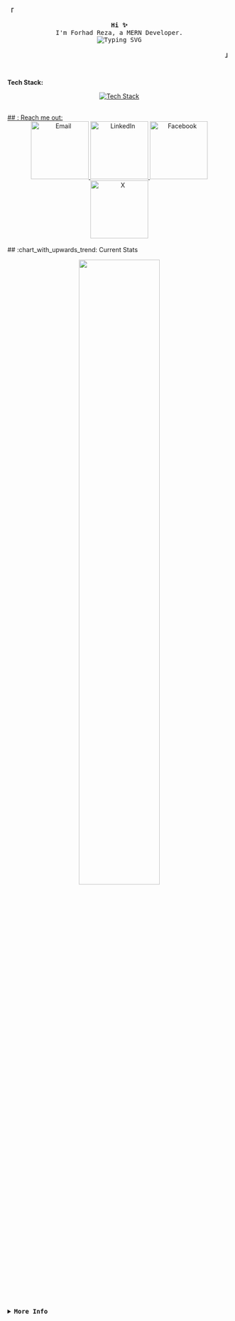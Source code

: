    <p align="left">
      <strong><samp>「</samp></strong>
   </p>
   <p align="center">
      <samp>
      <b>Hi ✨</b>
      <br />
      I'm Forhad Reza, a MERN Developer.
      <br />
      <img
         src="https://readme-typing-svg.demolab.com?font=Iosevka&size=16&pause=1000&color=9D7CD8&center=true&vCenter=true&width=435&lines=I+code+efficient+and+elegant+programs"
         alt="Typing SVG"
         />
      </samp>
   </p>
   <p align="right">
      <strong><samp>」</samp></strong>
   </p>
   <br />
      <p><b>Tech Stack:</b></p>
      <p align="center">
         <a href="https://skillicons.dev">
            <img
               src="https://skillicons.dev/icons?i=nextjs,react,ts,js,mongodb,express,postman,firebase,tailwind,css,bootstrap,vite,mysql,py&perline=10"
               alt="Tech Stack"
               />
      </p>
      </p>
   <br />
      ## : Reach me out:
      <div align="center">
         <a href="mailto:forhad.bimt@gmail.com">
            <img src="https://i.ibb.co/VcJw5fpz/gmail.png" alt="Email" width="130" />
         </a>
         <a href="https://www.linkedin.com/in/rezaforhad/">
            <img src="https://i.ibb.co/x87hZ0Hm/lin.png" alt="LinkedIn" width="130"  />
         </a>
         <a href="https://www.facebook.com/forhadreza000/">
            <img src="https://i.ibb.co/RTmQphQL/fac.png" alt="Facebook" width="130"  />
         </a>
         <a href="https://x.com/forhadreza111">
            <img src="https://i.ibb.co/h17QR0Fp/x.png" alt="X" width="130" />
         </a>
      </div>
   <br />
## :chart_with_upwards_trend: Current Stats
      <p align="center">
        <img width="60%" src="https://github-readme-streak-stats.herokuapp.com?user=forhadreza43&theme=react&hide_border=true&background=0D1117&stroke=0D1117&fire=FF1CF7&sideLabels=00F0FF&currStreakNum=FF1CF7&ring=FF1CF7&currStreakLabel=FF1CF7&sideNums=00F0FF" />
      </p>

   <details align="left">
      <summary>
         <samp><b>More Info</b></samp>
      </summary>
      <br />
      <p align="center">
         <samp>
         [ <a href="">about me</a> • <a href="">projects</a>]
         </samp>
      </p>
      <br />
      <div style="max-width: 800px; margin: 0 auto">
         <table style="width: 100%; text-align: center">
            <!-- First row with GitHub Stats and Streaks -->
            <tr>
               <td style="width: 50%; padding: 10px; vertical-align: top">
                  <a href="#github-stats">
                  <img
                     alt="GitHub Stats"
                     src="https://github-readme-stats.vercel.app/api?username=forhadreza43&count_private=true&show_icons=true&include_all_commits=true&hide_border=true&theme=tokyonight"
                     />
                  </a>
               </td>
               <td style="width: 50%; padding: 10px; vertical-align: top">
                  <a href="#streak-stats">
                  <img
                     alt="GitHub Streak"
                     src="https://github-readme-streak-stats.herokuapp.com?user=forhadreza43&hide_border=true&theme=tokyonight"
                     />
                  </a>
               </td>
            </tr>
            <!-- Second row with Top Languages -->
            <tr>
               <td style="width: 50%; padding: 10px">
                  <a href="#top-languages">
                  <img
                     width="80%"
                     alt="Top Languages"
                     src="https://github-readme-stats.vercel.app/api/top-langs/?username=forhadreza43&langs_count=6&theme=tokyonight&layout=compact&hide_border=true"
                     />
                  </a>
               </td>
            </tr>
            <!-- Fourth row with LeetCode and HackerRank badges -->
            <tr>
               <td style="width: 50%; padding: 10px">
                  <a href="https://leetcode.com/u/snow_cone/">
                  <img
                     src="https://img.shields.io/badge/LeetCode-snow_cone-gold?style=for-the-badge&logo=Leetcode"
                     alt="Leetcode Profile"
                     />
                  </a>
               </td>
               <td style="width: 50%; padding: 10px">
                  <a href="https://www.hackerrank.com/profile/snow_cone">
                  <img
                     src="https://img.shields.io/badge/HackerRank-snow_cone-brightgreen?style=for-the-badge&logo=HackerRank"
                     alt="HackerRank Profile"
                     />
                  </a>
               </td>
            </tr>
         </table>
      </div>
   </details>

<!-- <h1 align="center">Hi 👋, I'm Forhad Reza</h1>
   <h3 align="center">A passionate frontend developer</h3> -->
<!--
   **forhadreza43/forhadreza43** is a ✨ _special_ ✨ repository because its `README.md` (this file) appears on your GitHub profile.
   
   Here are some ideas to get you started:
   
   - 🔭 I’m currently working on ...
   - 🌱 I’m currently learning ...
   - 👯 I’m looking to collaborate on ...
   - 🤔 I’m looking for help with ...
   - 💬 Ask me about ...
   - 📫 How to reach me: ...
   - 😄 Pronouns: ...
   - ⚡ Fun fact: ...
   -->
